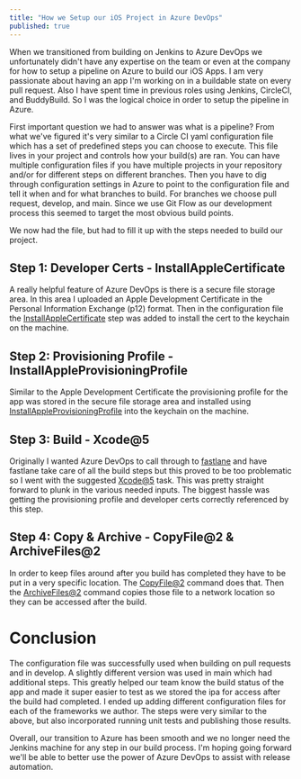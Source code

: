 ```yaml
---
title: "How we Setup our iOS Project in Azure DevOps"
published: true
---
```


When we transitioned from building on Jenkins to Azure DevOps we unfortunately didn't have any expertise on the team or even at the company for how to setup a pipeline on Azure to build our iOS Apps. I am very passionate about having an app I'm working on in a buildable state on every pull request. Also I have spent time in previous roles using Jenkins, CircleCI, and BuddyBuild. So I was the logical choice in order to setup the pipeline in Azure.

First important question we had to answer was what is a pipeline? From what we've figured it's very similar to a Circle CI yaml configuration file which has a set of predefined steps you can choose to execute. This file lives in your project and controls how your build(s) are ran. You can have multiple configuration files if you have multiple projects in your repository and/or for different steps on different branches. Then you have to dig through configuration settings in Azure to point to the configuration file and tell it when and for what branches to build. For branches we choose pull request, develop, and main. Since we use Git Flow as our development process this seemed to target the most obvious build points.

We now had the file, but had to fill it up with the steps needed to build our project.

## Step 1: Developer Certs - InstallAppleCertificate

A really helpful feature of Azure DevOps is there is a secure file storage area. In this area I uploaded an Apple Development Certificate in the Personal Information Exchange (p12) format. Then in the configuration file the [InstallAppleCertificate](https://docs.microsoft.com/en-us/azure/devops/pipelines/tasks/utility/install-apple-certificate?view=azure-devops) step was added to install the cert to the keychain on the machine.

## Step 2: Provisioning Profile - InstallAppleProvisioningProfile

Similar to the Apple Development Certificate the provisioning profile for the app was stored in the secure file storage area and installed using [InstallAppleProvisioningProfile](https://docs.microsoft.com/en-us/azure/devops/pipelines/tasks/utility/install-apple-provisioning-profile?view=azure-devops) into the keychain on the machine.

## Step 3: Build - Xcode@5

Originally I wanted Azure DevOps to call through to [fastlane](https://fastlane.tools) and have fastlane take care of all the build steps but this proved to be too problematic so I went with the suggested [Xcode@5](https://docs.microsoft.com/en-us/azure/devops/pipelines/tasks/build/xcode?view=azure-devops) task. This was pretty straight forward to plunk in the various needed inputs. The biggest hassle was getting the provisioning profile and developer certs correctly referenced by this step.

## Step 4: Copy & Archive - CopyFile@2 & ArchiveFiles@2

In order to keep files around after you build has completed they have to be put in a very specific location. The [CopyFile@2](https://docs.microsoft.com/en-us/azure/devops/pipelines/tasks/utility/copy-files?view=azure-devops&tabs=yaml) command does that. Then the [ArchiveFiles@2](https://docs.microsoft.com/en-us/azure/devops/pipelines/tasks/utility/archive-files?view=azure-devops) command copies those file to a network location so they can be accessed after the build.

# Conclusion

The configuration file was successfully used when building on pull requests and in develop. A slightly different version was used in main which had additional steps. This greatly helped our team know the build status of the app and made it super easier to test as we stored the ipa for access after the build had completed. I ended up adding different configuration files for each of the frameworks we author. The steps were very similar to the above, but also incorporated running unit tests and publishing those results.

Overall, our transition to Azure has been smooth and we no longer need the Jenkins machine for any step in our build process. I'm hoping going forward we'll be able to better use the power of Azure DevOps to assist with release automation.
